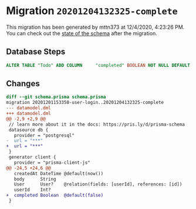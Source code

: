 # Migration `20201204132325-complete`

This migration has been generated by mttn373 at 12/4/2020, 4:23:26 PM.
You can check out the [state of the schema](./schema.prisma) after the migration.

## Database Steps

```sql
ALTER TABLE "Todo" ADD COLUMN     "completed" BOOLEAN NOT NULL DEFAULT false
```

## Changes

```diff
diff --git schema.prisma schema.prisma
migration 20201201153350-user-login..20201204132325-complete
--- datamodel.dml
+++ datamodel.dml
@@ -2,9 +2,9 @@
 // learn more about it in the docs: https://pris.ly/d/prisma-schema
 datasource db {
   provider = "postgresql"
-  url = "***"
+  url = "***"
 }
 generator client {
   provider = "prisma-client-js"
@@ -24,5 +24,6 @@
   createdAt DateTime @default(now())
   body      String
   User      User?    @relation(fields: [userId], references: [id])
   userId    Int?
+  completed Boolean  @default(false)
 }
```


